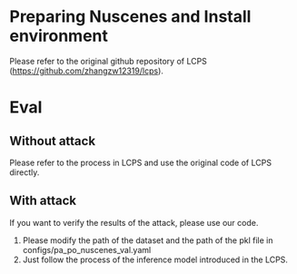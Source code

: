 # Preparing Nuscenes and Install environment
Please refer to the original github repository of LCPS (https://github.com/zhangzw12319/lcps).

# Eval
## Without attack
Please refer to the process in LCPS and use the original code of LCPS directly.

## With attack
If you want to verify the results of the attack, please use our code. 
1. Please modify the path of the dataset and the path of the pkl file in configs/pa_po_nuscenes_val.yaml
2. Just follow the process of the inference model introduced in the LCPS.